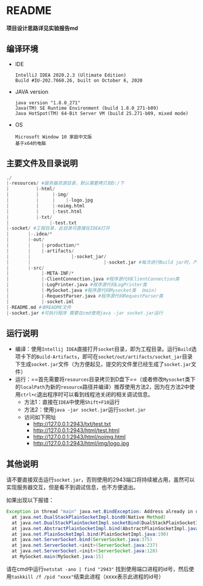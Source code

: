 

# README

**项目设计思路详见实验报告md**

## 编译环境

* IDE

  ```
  IntelliJ IDEA 2020.2.3 (Ultimate Edition)
  Build #IU-202.7660.26, built on October 6, 2020
  ```

* JAVA version 

  ```
  java version "1.8.0_271"
  Java(TM) SE Runtime Environment (build 1.8.0_271-b09)
  Java HotSpot(TM) 64-Bit Server VM (build 25.271-b09, mixed mode)
  ```

* OS

  ```
  Microsoft Window 10 家庭中文版
  基于x64的电脑
  ```

  

## 主要文件及目录说明

```python
./
|-resources/ #服务器资源目录，默认需要拷贝到D:/下
|          |-html/
|          |     |-img/
|          |     |    |-logo.jpg
|          |     |-noimg.html
|          |     |-test.html
|          |-txt/
|               |-test.txt
|-socket/ #工程目录，此目录可直接在IDEA打开
|       |-.idea/*
|       |-out/
|       |    |-production/*
|       |    |-artifacts/
|       |               |-socket_jar/
|       |                           |-socket.jar #每次进行Build jar时，产生的jar将保存在此处
|       |-src/
|            |-META-INF/*
|            |-ClientConnection.java #程序源代码ClientConnection类
|            |-LogPrinter.java #程序源代码LogPrinter类
|            |-MySocket.java #程序源代码Mysocket类 （main）
|            |-RequestParser.java #程序源代码RequestParser类
|            |-socket.iml
|-README.md #本README文件
|-socket.jar #可执行程序 需要在cmd使用java -jar socket.jar运行
```



## 运行说明

* 编译：使用`Intellij IDEA`直接打开`socket`目录，即为工程目录。运行`Build`选项卡下的`Build-Artifacts`，即可在`socket/out/artifacts/socket_jar`目录下生成`socket.jar`文件（为方便起见，提交的文件里已经生成了`socket.jar`文件）
* 运行：==首先需要将`resources`目录拷贝到D盘下==（或者修改`Mysocket`类下的`localPath`为新的`resource`路径并编译）推荐使用方法2，因为在方法2中使用`ctrl+c`退出程序时可以看到线程池关闭的相关调试信息。
  * 方法1：直接在`IDEA`中使用`Shift+F10`运行
  * 方法2：使用`java -jar socket.jar`运行`socket.jar`
  * 访问如下网址
    * http://127.0.0.1:2943/txt/test.txt 
    * http://127.0.0.1:2943/html/test.html
    * http://127.0.0.1:2943/html/noimg.html
    * http://127.0.0.1:2943/html/img/logo.jpg



## 其他说明

请不要直接双击运行`socket.jar`，否则使用的2943端口将持续被占用，虽然可以实现服务器交互，但是看不到调试信息，也不方便退出。

如果出现以下报错：

```java
Exception in thread "main" java.net.BindException: Address already in use: JVM_Bind
  at java.net.DualStackPlainSocketImpl.bind0(Native Method)
  at java.net.DualStackPlainSocketImpl.socketBind(DualStackPlainSocketImpl.java:106)
  at java.net.AbstractPlainSocketImpl.bind(AbstractPlainSocketImpl.java:387)
  at java.net.PlainSocketImpl.bind(PlainSocketImpl.java:190)
  at java.net.ServerSocket.bind(ServerSocket.java:375)
  at java.net.ServerSocket.<init>(ServerSocket.java:237)
  at java.net.ServerSocket.<init>(ServerSocket.java:128)
  at MySocket.main(MySocket.java:15)
```

请在cmd中运行`netstat -ano | find "2943"` 找到使用端口进程的id号，然后使用`taskkill /f /pid "xxxx"`结束此进程（xxxx表示此进程的id号）
